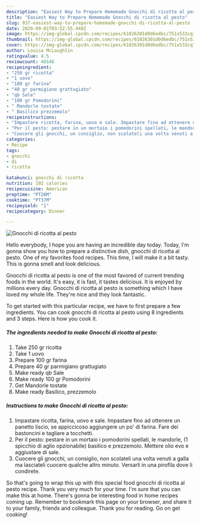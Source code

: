 ```yaml
---
description: "Easiest Way to Prepare Homemade Gnocchi di ricotta al pesto"
title: "Easiest Way to Prepare Homemade Gnocchi di ricotta al pesto"
slug: 937-easiest-way-to-prepare-homemade-gnocchi-di-ricotta-al-pesto
date: 2020-09-01T03:52:55.948Z
image: https://img-global.cpcdn.com/recipes/61026301d0d6edbc/751x532cq70/gnocchi-di-ricotta-al-pesto-recipe-main-photo.jpg
thumbnail: https://img-global.cpcdn.com/recipes/61026301d0d6edbc/751x532cq70/gnocchi-di-ricotta-al-pesto-recipe-main-photo.jpg
cover: https://img-global.cpcdn.com/recipes/61026301d0d6edbc/751x532cq70/gnocchi-di-ricotta-al-pesto-recipe-main-photo.jpg
author: Louisa McLaughlin
ratingvalue: 4.5
reviewcount: 40146
recipeingredient:
- "250 gr ricotta"
- "1 uovo"
- "100 gr farina"
- "40 gr parmigiano grattugiato"
- "qb Sale"
- "100 gr Pomodorini"
- " Mandorle tostate"
- " Basilico prezzemolo"
recipeinstructions:
- "Impastare ricotta, farina, uovo e sale. Impastare fino ad ottenere un panetto liscio, se appiccicoso aggiungere un po&#39; di farina. Fare dei bastoncini e tagliare a tocchetti."
- "Per il pesto: pestare in un mortaio i pomodorini spellati, le mandorle, (1 spicchio di aglio opzionabile) basilico e prezzemolo. Mettere olio evo e aggiustare di sale."
- "Cuocere gli gnocchi, un consiglio, non scolateli una volta venuti a galla ma lasciateli cuocere qualche altro minuto. Versarli in una pirofila dove li condirete."
categories:
- Recipe
tags:
- gnocchi
- di
- ricotta

katakunci: gnocchi di ricotta 
nutrition: 192 calories
recipecuisine: American
preptime: "PT26M"
cooktime: "PT37M"
recipeyield: "1"
recipecategory: Dinner

---
```



![Gnocchi di ricotta al pesto](https://img-global.cpcdn.com/recipes/61026301d0d6edbc/751x532cq70/gnocchi-di-ricotta-al-pesto-recipe-main-photo.jpg)

Hello everybody, I hope you are having an incredible day today. Today, I'm gonna show you how to prepare a distinctive dish, gnocchi di ricotta al pesto. One of my favorites food recipes. This time, I will make it a bit tasty. This is gonna smell and look delicious.



Gnocchi di ricotta al pesto is one of the most favored of current trending foods in the world. It's easy, it is fast, it tastes delicious. It is enjoyed by millions every day. Gnocchi di ricotta al pesto is something which I have loved my whole life. They're nice and they look fantastic.


To get started with this particular recipe, we have to first prepare a few ingredients. You can cook gnocchi di ricotta al pesto using 8 ingredients and 3 steps. Here is how you cook it.

<!--inarticleads1-->

##### The ingredients needed to make Gnocchi di ricotta al pesto:

1. Take 250 gr ricotta
1. Take 1 uovo
1. Prepare 100 gr farina
1. Prepare 40 gr parmigiano grattugiato
1. Make ready qb Sale
1. Make ready 100 gr Pomodorini
1. Get  Mandorle tostate
1. Make ready  Basilico, prezzemolo




<!--inarticleads2-->

##### Instructions to make Gnocchi di ricotta al pesto:

1. Impastare ricotta, farina, uovo e sale. Impastare fino ad ottenere un panetto liscio, se appiccicoso aggiungere un po&#39; di farina. Fare dei bastoncini e tagliare a tocchetti.
1. Per il pesto: pestare in un mortaio i pomodorini spellati, le mandorle, (1 spicchio di aglio opzionabile) basilico e prezzemolo. Mettere olio evo e aggiustare di sale.
1. Cuocere gli gnocchi, un consiglio, non scolateli una volta venuti a galla ma lasciateli cuocere qualche altro minuto. Versarli in una pirofila dove li condirete.




So that's going to wrap this up with this special food gnocchi di ricotta al pesto recipe. Thank you very much for your time. I'm sure that you can make this at home. There's gonna be interesting food in home recipes coming up. Remember to bookmark this page on your browser, and share it to your family, friends and colleague. Thank you for reading. Go on get cooking!
